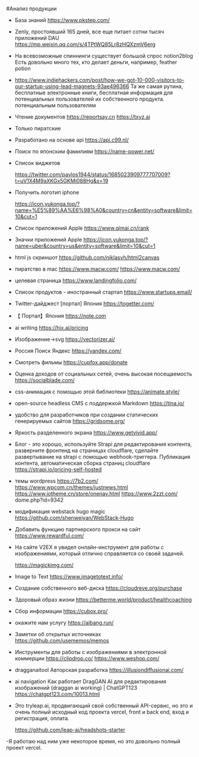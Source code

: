 \#Анализ продукции

- База знаний https://www.pkstep.com/

- Zenly, простоявший 165 дней, все еще питает сотни тысяч приложений DAU https://mp.weixin.qq.com/s/4TPtWQ85Lr8zHQXzmV6erg

- На всевозможные спиннинги существует большой спрос notion2blog Есть довольно много тех, кто делает деньги, например, feather potion

- https://www.indiehackers.com/post/how-we-got-10-000-visitors-to-our-startup-using-lead-magnets-93ae496366 Та же самая рутина, бесплатные электронные книги, бесплатная информация для потенциальных пользователей их собственного продукта. потенциальным пользователям

- Чтение документов https://reportsay.cn https://txyz.ai

- Только пиратские

- Разработано на основе api https://api.c99.nl/

- Поиск по японским фамилиям https://name-power.net/

- Список виджетов

  https://twitter.com/pavlos1944/status/1685023909777707009?t=uV1X4M9aXKGx5GKMi088Hg&s=19

- Получить логотип iphone

  https://icon.yukonga.top/?name=%E5%89%AA%E6%98%A0&country=cn&entity=software&limit=10&cut=1

- Список приложений Apple https://www.qimai.cn/rank

- Значки приложений Apple https://icon.yukonga.top/?name=uber&country=us&entity=software&limit=10&cut=1

- html js скриншот https://github.com/niklasvh/html2canvas

- пиратство в mac https://www.macw.com/ https://www.macw.com/

- целевая страница https://www.landingfolio.com/

- Список продуктов - иностранный стартап https://www.startups.email/

- Twitter-дайджест [портал] Япония https://togetter.com/

- 【 Портал】Япония https://note.com

- ai writing https://hix.ai/pricing

- Изображение->svg https://vectorizer.ai/

- Россия Поиск Яндекс https://yandex.com/

- Смотреть фильмы https://cupfox.app/donate

- Оценка доходов от социальных сетей, очень высокая посещаемость https://socialblade.com/

- css-анимация с помощью этой библиотеки https://animate.style/

- open-source headless CMS с поддержкой Markdown https://tina.io/

- удобство для разработчиков при создании статических генерируемых сайтов https://gridsome.org/

- Яркость разделенного экрана https://www.getvivid.app/

- Блог - это хорошо, используйте Strapi для редактирования контента, разверните фронтенд на страницах cloudflare, сделайте развертывание на strapi с помощью webhook-триггера. Публикация контента, автоматическая сборка страниц cloudflare https://strapi.io/pricing-self-hosted

- темы wordpress https://7b2.com/ https://www.wpcom.cn/themes/justnews.html https://www.iotheme.cn/store/onenav.html https://www.2zzt.com/ dome.php?id=9342

- модификация webstack hugo magic https://github.com/shenweiyan/WebStack-Hugo

- Добавить функцию партнерского прокси на сайт https://www.rewardful.com/

- На сайте V2EX я увидел онлайн-инструмент для работы с изображениями, который отлично справляется со своей задачей.

   https://magickimg.com/

- Image to Text https://www.imagetotext.info/

- Создание собственного веб-диска https://cloudreve.org/purchase

- Здоровый образ жизни https://betterme.world/product/healthcoaching

- Сбор информации https://cubox.pro/

- окажите нам услугу https://aibang.run/

- Заметки об открытых источниках https://github.com/usememos/memos

- Инструменты для работы с изображениями в электронной коммерции https://clipdrop.co/ https://www.weshop.com/

- dragganaitool Авторская разработка https://illusiondiffusionai.com/

- ai navigation Как работает DragGAN AI для редактирования изображений (draggan ai working) | ChatGPT123
  https://chatgpt123.com/10013.html

- Это tryleap.ai, продвигающий свой собственный API-сервис, но это и очень полный исходный код проекта vercel, front и back end, вход и регистрация, оплата.

  https://github.com/leap-ai/headshots-starter

-Я работаю над ним уже некоторое время, но это довольно полный проект vercel.



